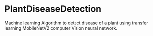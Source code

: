 # PlantDiseaseDetection
Machine learning Algorithm to detect disease of a plant using transfer learning MobileNetV2 computer Vision neural network.
